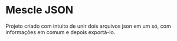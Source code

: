 # Mescle JSON
Projeto criado com intuito de unir dois arquivos json em um só, com informações em comum e depois exportá-lo.

